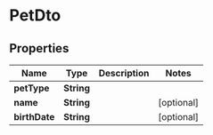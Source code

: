 

# PetDto

## Properties

Name | Type | Description | Notes
------------ | ------------- | ------------- | -------------
**petType** | **String** |  | 
**name** | **String** |  |  [optional]
**birthDate** | **String** |  |  [optional]



